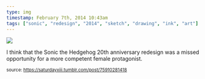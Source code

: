 ```yaml
---
type: img
timestamp: February 7th, 2014 10:43am
tags: ["sonic", "redesign", "2014", "sketch", "drawing", "ink", "art"]
---
```

<img src="https://saturdayxiii.github.io/media/75910281418.jpg"/>

I think that the Sonic the Hedgehog 20th anniversary redesign was a missed opportunity for a more competent female protagonist.
 
      
      
  
<small>source: https://saturdayxiii.tumblr.com/post/75910281418</small>